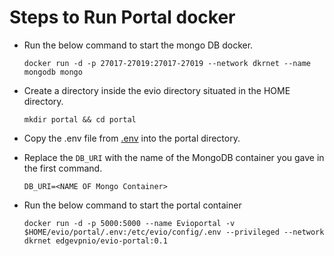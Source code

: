 # Steps to Run Portal docker

- Run the below command to start the mongo DB docker.

    ```
    docker run -d -p 27017-27019:27017-27019 --network dkrnet --name mongodb mongo
    ```

- Create a directory inside the evio directory situated in the HOME directory.

    ```
    mkdir portal && cd portal
    ```

- Copy the .env file from [.env](https://github.com/EdgeVPNio/portal/blob/master/.env) into the portal directory.

- Replace the `DB_URI` with the name of the MongoDB container you gave in the first command.

    ```
    DB_URI=<NAME OF Mongo Container>
    ```

- Run the below command to start the portal container

    ```
    docker run -d -p 5000:5000 --name Evioportal -v $HOME/evio/portal/.env:/etc/evio/config/.env --privileged --network dkrnet edgevpnio/evio-portal:0.1
    ```
